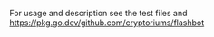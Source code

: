 

For usage and description see the test files and https://pkg.go.dev/github.com/cryptoriums/flashbot

